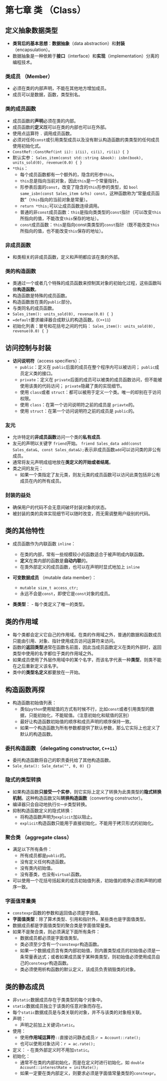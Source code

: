 # 第七章 类 （Class）
## 定义抽象数据类型
- **类背后的基本思想**：**数据抽象**（data abstraction）和**封装**（encapsulation）。
- 数据抽象是一种依赖于**接口**（interface）和**实现**（implementation）分离的编程技术。
### 类成员 （Member）
- 必须在类的内部声明，不能在其他地方增加成员。
- 成员可以是数据，函数，类型别名。
### 类的成员函数
- 成员函数的**声明**必须在类的内部。
- 成员函数的**定义**既可以在类的内部也可以在外部。
- 使用点运算符 `.` 调用成员函数。
- 必须对任何`const`或引用类型成员以及没有默认构造函数的类类型的任何成员使用初始化式。
- `ConstRef::ConstRef(int ii): i(ii), ci(i), ri(ii) { }`
- 默认实参： `Sales_item(const std::string &book): isbn(book), units_sold(0), revenue(0.0) { }`
- `*this`： 
  - 每个成员函数都有一个额外的，隐含的形参`this`。
  - `this`总是指向当前对象，因此`this`是一个常量指针。  
  - 形参表后面的`const`，改变了隐含的`this`形参的类型，如 `bool same_isbn(const Sales_item &rhs) const`，这种函数称为“常量成员函数”（`this`指向的当前对象是常量）。  
  - `return *this;`可以让成员函数连续调用。  
  - 普通的非`const`成员函数：`this`是指向类类型的`const`指针（可以改变`this`所指向的值，不能改变`this`保存的地址）。 
  - `const`成员函数：`this`是指向const类类型的`const`指针（既不能改变`this`所指向的值，也不能改变`this`保存的地址）。
### 非成员函数
- 和类相关的非成员函数，定义和声明都应该在类的外部。
### 类的构造函数
- 类通过一个或者几个特殊的成员函数来控制其对象的初始化过程，这些函数叫做**构造函数**。
- 构造函数是特殊的成员函数。
- 构造函数放在类的`public`部分。
- 与类同名的成员函数。
- `Sales_item(): units_sold(0), revenue(0.0) { }`
- `=default`要求编译器合成默认的构造函数。(`C++11`)
- 初始化列表：冒号和花括号之间的代码： `Sales_item(): units_sold(0), revenue(0.0) { }`
## 访问控制与封装
- **访问说明符**（access specifiers）： 
  - `public`：定义在 `public`后面的成员在整个程序内可以被访问； `public`成员定义类的接口。 
  - `private`：定义在 `private`后面的成员可以被类的成员函数访问，但不能被使用该类的代码访问； `private`隐藏了类的实现细节。
  - 使用 `class`或者 `struct`：都可以被用于定义一个类。唯一的却别在于访问权限。 
  - 使用 `class`：在第一个访问说明符之前的成员是 `priavte`的。
  - 使用 `struct`：在第一个访问说明符之前的成员是 `public`的。
### 友元
- 允许特定的**非成员函数**访问一个类的**私有成员**.
- 友元的声明以关键字 `friend`开始。 `friend Sales_data add(const Sales_data&, const Sales_data&);`表示非成员函数`add`可以访问类的非公有成员。
- 通常将友元声明成组地放在**类定义的开始或者结尾**。
- 类之间的友元： 
  - 如果一个类指定了友元类，则友元类的成员函数可以访问此类包括非公有成员在内的所有成员。
### 封装的益处
- 确保用户的代码不会无意间破坏封装对象的状态。
- 被封装的类的具体实现细节可以随时改变，而无需调整用户级别的代码。
## 类的其他特性
- 成员函数作为内联函数 `inline`：  

  - 在类的内部，常有一些规模较小的函数适合于被声明成内联函数。
  - **定义**在类内部的函数是**自动内联**的。 
  - 在类外部定义的成员函数，也可以在声明时显式地加上 `inline`

- **可变数据成员** （mutable data member）： 

    - `mutable size_t access_ctr;` 
    - 永远不会是`const`，即使它是`const`对象的成员。

- **类类型**：  - 每个类定义了唯一的类型。

## 类的作用域
- 每个类都会定义它自己的作用域。在类的作用域之外，普通的数据和函数成员只能由引用、对象、指针使用成员访问运算符来访问。
- 函数的**返回类型**通常在函数名前面，因此当成员函数定义在类的外部时，返回类型中使用的名字都位于类的作用域之外。
- 如果成员使用了外层作用域中的某个名字，而该名字代表一种**类型**，则类不能在之后重新定义该名字。
- 类中的**类型名定义**都要放在一开始。
## 构造函数再探
- 构造函数初始值列表： 
  - 类似`python`使用赋值的方式有时候不行，比如`const`或者引用类型的数据，只能初始化，不能赋值。（注意初始化和赋值的区别） 
  - 最好让构造函数初始值的顺序和成员声明的顺序保持一致。 
  - 如果一个构造函数为所有参数都提供了默认参数，那么它实际上也定义了默认的构造函数。
### 委托构造函数 （delegating constructor, `C++11`）
- 委托构造函数将自己的职责委托给了其他构造函数。
- `Sale_data(): Sale_data("", 0, 0) {}`
### 隐式的类型转换
- 如果构造函数**只接受一个实参**，则它实际上定义了转换为此类类型的**隐式转换机制**。这种构造函数又叫**转换构造函数**（converting constructor）。
- 编译器只会自动地执行`仅一步`类型转换。
- 抑制构造函数定义的隐式转换：
  - 将构造函数声明为`explicit`加以阻止。 
  - `explicit`构造函数只能用于直接初始化，不能用于拷贝形式的初始化。
### 聚合类 （aggregate class）
- 满足以下所有条件：  
  - 所有成员都是`public`的。 
  - 没有定义任何构造函数。 
  - 没有类内初始值。 
  - 没有基类，也没有`virtual`函数。
- 可以使用一个花括号括起来的成员初始值列表，初始值的顺序必须和声明的顺序一致。
### 字面值常量类
- `constexpr`函数的参数和返回值必须是字面值。
- **字面值类型**：除了算术类型、引用和指针外，某些类也是字面值类型。
- 数据成员都是字面值类型的聚合类是字面值常量类。
- 如果不是聚合类，则必须满足下面所有条件： 
  - 数据成员都必须是字面值类型。 
  - 类必须至少含有一个`constexpr`构造函数。 
  - 如果一个数据成员含有类内部初始值，则内置类型成员的初始值必须是一条常量表达式；或者如果成员属于某种类类型，则初始值必须使用成员自己的`constexpr`构造函数。  
  -  类必须使用析构函数的默认定义，该成员负责销毁类的对象。
## 类的静态成员
- 非`static`数据成员存在于类类型的每个对象中。
- `static`数据成员独立于该类的任意对象而存在。
- 每个`static`数据成员是与类关联的对象，并不与该类的对象相关联。
- 声明：
  - 声明之前加上关键词`static`。
- 使用：
  - 使用**作用域运算符**`::`直接访问静态成员:`r = Account::rate();`  
  - 也可以使用对象访问：`r = ac.rate();`
- 定义：  - 在类外部定义时不用加`static`。
- 初始化： 
  - 通常不在类的内部初始化，而是在定义时进行初始化，如 `double Account::interestRate = initRate();`
  - 如果一定要在类内部定义，则要求必须是字面值常量类型的`constexpr`。  

